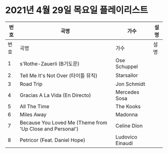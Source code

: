 # 2021년 4월 29일 목요일 플레이리스트

| 번호 | 곡명 | 가수 | 설명 |
|------|------|------|------|
| 번호 | 곡명 | 가수 | 설명 |
| 1 | s'Rothe-Zauerli (B기도문) | Ose Schuppel |  |
| 2 | Tell Me It's Not Over (타이틀 뮤직) | Starsailor |  |
| 3 | Road Trip | Jon Schmidt |  |
| 4 | Gracias A La Vida (En Directo) | Mercedes Sosa |  |
| 5 | All The Time | The Kooks |  |
| 6 | Miles Away | Madonna |  |
| 7 | Because You Loved Me (Theme from 'Up Close and Personal') | Celine Dion |  |
| 8 | Petricor (Feat. Daniel Hope) | Ludovico Einaudi |  |
